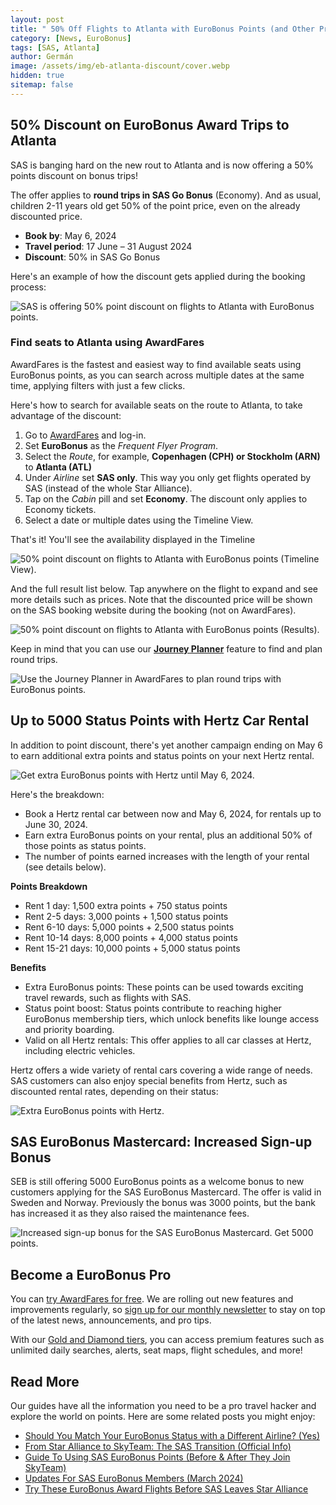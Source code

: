 ```yaml
---
layout: post
title: " 50% Off Flights to Atlanta with EuroBonus Points (and Other Promos)"
category: [News, EuroBonus]
tags: [SAS, Atlanta]
author: Germán
image: /assets/img/eb-atlanta-discount/cover.webp
hidden: true
sitemap: false
---
```


## 50% Discount on EuroBonus Award Trips to Atlanta

SAS is banging hard on the new rout to Atlanta and is now offering a 50% points discount on bonus trips!

The offer applies to **round trips in SAS Go Bonus** (Economy). And as usual, children 2-11 years old get 50% of the point price, even on the already discounted price.

* **Book by**: May 6, 2024
* **Travel period**: 17 June – 31 August 2024
* **Discount**: 50% in SAS Go Bonus

Here's an example of how the discount gets applied during the booking process:

<img src="../assets/img/eb-atlanta-discount/cph-atl.webp" alt="SAS is offering 50% point discount on flights to Atlanta with EuroBonus points." class="noborder"/>

### Find seats to Atlanta using AwardFares

AwardFares is the fastest and easiest way to find available seats using EuroBonus points, as you can search across multiple dates at the same time, applying filters with just a few clicks.

Here's how to search for available seats on the route to Atlanta, to take advantage of the discount:

1. Go to [AwardFares](https://awardfares.com/search) and log-in.
2. Set **EuroBonus** as the *Frequent Flyer Program*.
3. Select the *Route*, for example, **Copenhagen (CPH) or Stockholm (ARN)** to **Atlanta (ATL)**
4. Under *Airline* set **SAS only**. This way you only get flights operated by SAS (instead of the whole Star Alliance).
5. Tap on the *Cabin* pill and set **Economy**. The discount only applies to Economy tickets.
6. Select a date or multiple dates using the Timeline View.

That's it! You'll see the availability displayed in the Timeline

<img src="../assets/img/eb-atlanta-discount/timeline.webp" alt="50% point discount on flights to Atlanta with EuroBonus points (Timeline View)." class="noborder"/>

And the full result list below. Tap anywhere on the flight to expand and see more details such as prices. Note that the discounted price will be shown on the SAS booking website during the booking (not on AwardFares).

<img src="../assets/img/eb-atlanta-discount/results.webp" alt="50% point discount on flights to Atlanta with EuroBonus points (Results)." class="noborder"/>

Keep in mind that you can use our [**Journey Planner**](https://blog.awardfares.com/journey-planner/) feature to find and plan round trips.

<img src="../assets/img/eb-atlanta-discount/atl-journey-planner.webp" alt="Use the Journey Planner in AwardFares to plan round trips with EuroBonus points." class="noborder"/>

## Up to 5000 Status Points with Hertz Car Rental

In addition to point discount, there's yet another campaign ending on May 6 to earn additional extra points and status points on your next Hertz rental.

<img src="../assets/img/eb-atlanta-discount/hertz.webp" alt="Get extra EuroBonus points with Hertz until May 6, 2024." class="noborder"/>

Here's the breakdown:

* Book a Hertz rental car between now and May 6, 2024, for rentals up to June 30, 2024.
* Earn extra EuroBonus points on your rental, plus an additional 50% of those points as status points.
* The number of points earned increases with the length of your rental (see details below).

**Points Breakdown**

* Rent 1 day: 1,500 extra points + 750 status points
* Rent 2-5 days: 3,000 points + 1,500 status points
* Rent 6-10 days: 5,000 points + 2,500 status points
* Rent 10-14 days: 8,000 points + 4,000 status points
* Rent 15-21 days: 10,000 points + 5,000 status points

**Benefits**

* Extra EuroBonus points: These points can be used towards exciting travel rewards, such as flights with SAS.
* Status point boost: Status points contribute to reaching higher EuroBonus membership tiers, which unlock benefits like lounge access and priority boarding.
* Valid on all Hertz rentals: This offer applies to all car classes at Hertz, including electric vehicles.

Hertz offers a wide variety of rental cars covering a wide range of needs. SAS customers can also enjoy special benefits from Hertz, such as discounted rental rates, depending on their status:

<img src="../assets/img/eb-atlanta-discount/hertz-benefits.webp" alt="Extra EuroBonus points with Hertz." class="noborder"/>

## SAS EuroBonus Mastercard: Increased Sign-up Bonus

SEB is still offering 5000 EuroBonus points as a welcome bonus to new customers applying for the SAS EuroBonus Mastercard. The offer is valid in Sweden and Norway. Previously the bonus was 3000 points, but the bank has increased it as they also raised the maintenance fees.

<img src="../assets/img/eb-atlanta-discount/eurobonus-mastercard.webp" alt="Increased sign-up bonus for the SAS EuroBonus Mastercard. Get 5000 points." class="noborder"/>

## Become a EuroBonus Pro

You can [try AwardFares for free](https://awardfares.com/). We are rolling out new features and improvements regularly, so [sign up for our monthly newsletter](https://awardfares.com/newsletter) to stay on top of the latest news, announcements, and pro tips.

With our [Gold and Diamond tiers](https://awardfares.com/pricing), you can access premium features such as unlimited daily searches, alerts, seat maps, flight schedules, and more!

## Read More

Our guides have all the information you need to be a pro travel hacker and explore the world on points. Here are some related posts you might enjoy:

- [Should You Match Your EuroBonus Status with a Different Airline? (Yes)](https://blog.awardfares.com/eurobonus-status-match/)
- [From Star Alliance to SkyTeam: The SAS Transition (Official Info)](https://blog.awardfares.com/sas-transition-to-skyteam/)
- [Guide To Using SAS EuroBonus Points (Before & After They Join SkyTeam)](https://blog.awardfares.com/eurobonus-guide/)
- [Updates For SAS EuroBonus Members (March 2024)](https://blog.awardfares.com/eurobonus-updates-mar-2024/)
- [Try These EuroBonus Award Flights Before SAS Leaves Star Alliance](https://blog.awardfares.com/eurobonus-star-alliance-awards/)